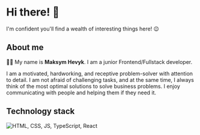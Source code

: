 # Hi there! 👋

I'm confident you'll find a wealth of interesting things here! 😉

## About me

👨‍💻 My name is **Maksym Hevyk**. I am a junior Frontend/Fullstack developer.

I am a motivated, hardworking, and receptive problem-solver with attention to detail. I am not afraid of challenging tasks, and at the same time, I always think of the most optimal solutions to solve business problems. I enjoy communicating with people and helping them if they need it.

## Technology stack

![HTML, CSS, JS, TypeScript, React](https://skillicons.dev/icons?i=html,css,js,typescript,react,materialui,styledcomponents,tailwind,sass,bootstrap,github,redux,webpack,vite,jest,vitest,cypress,gherkin,nodejs,express,graphql,postgres,mongodb,vscode,webstorm,bash,postman,notion&theme=light&perline=7)
